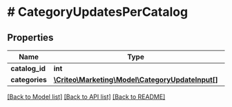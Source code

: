 # # CategoryUpdatesPerCatalog

## Properties

Name | Type | Description | Notes
------------ | ------------- | ------------- | -------------
**catalog_id** | **int** |  | [optional] 
**categories** | [**\Criteo\Marketing\Model\CategoryUpdateInput[]**](CategoryUpdateInput.md) |  | [optional] 

[[Back to Model list]](../../README.md#documentation-for-models) [[Back to API list]](../../README.md#documentation-for-api-endpoints) [[Back to README]](../../README.md)


